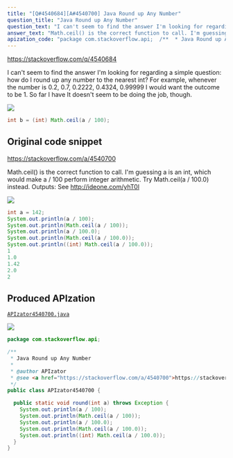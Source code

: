 ```yaml
---
title: "[Q#4540684][A#4540700] Java Round up Any Number"
question_title: "Java Round up Any Number"
question_text: "I can't seem to find the answer I'm looking for regarding a simple question: how do I round up any number to the nearest int? For example, whenever the number is 0.2, 0.7, 0.2222, 0.4324, 0.99999 I would want the outcome to be 1. So far I have It doesn't seem to be doing the job, though."
answer_text: "Math.ceil() is the correct function to call. I'm guessing a is an int, which would make a / 100 perform integer arithmetic. Try Math.ceil(a / 100.0) instead. Outputs: See http://ideone.com/yhT0l"
apization_code: "package com.stackoverflow.api;  /**  * Java Round up Any Number  *  * @author APIzator  * @see <a href=\"https://stackoverflow.com/a/4540700\">https://stackoverflow.com/a/4540700</a>  */ public class APIzator4540700 {    public static void round(int a) throws Exception {     System.out.println(a / 100);     System.out.println(Math.ceil(a / 100));     System.out.println(a / 100.0);     System.out.println(Math.ceil(a / 100.0));     System.out.println((int) Math.ceil(a / 100.0));   } }"
---
```


https://stackoverflow.com/q/4540684

I can&#x27;t seem to find the answer I&#x27;m looking for regarding a simple question: how do I round up any number to the nearest int?
For example, whenever the number is 0.2, 0.7, 0.2222, 0.4324, 0.99999 I would want the outcome to be 1.
So far I have
It doesn&#x27;t seem to be doing the job, though.


<div class="code-logo"><img src="/stackoverflow.png" /></div>

```java
int b = (int) Math.ceil(a / 100);
```


## Original code snippet

https://stackoverflow.com/a/4540700

Math.ceil() is the correct function to call. I&#x27;m guessing a is an int, which would make a / 100 perform integer arithmetic. Try Math.ceil(a / 100.0) instead.
Outputs:
See http://ideone.com/yhT0l

<div class="code-logo"><img src="/stackoverflow.png" /></div>

```java
int a = 142;
System.out.println(a / 100);
System.out.println(Math.ceil(a / 100));
System.out.println(a / 100.0);
System.out.println(Math.ceil(a / 100.0));
System.out.println((int) Math.ceil(a / 100.0));
1
1.0
1.42
2.0
2
```

## Produced APIzation

[`APIzator4540700.java`](https://github.com/blind-papers/apization-temp-data/raw/main/search/APIzator4540700.java)

<div class="code-logo"><img src="/apizator.png" /></div>

```java
package com.stackoverflow.api;

/**
 * Java Round up Any Number
 *
 * @author APIzator
 * @see <a href="https://stackoverflow.com/a/4540700">https://stackoverflow.com/a/4540700</a>
 */
public class APIzator4540700 {

  public static void round(int a) throws Exception {
    System.out.println(a / 100);
    System.out.println(Math.ceil(a / 100));
    System.out.println(a / 100.0);
    System.out.println(Math.ceil(a / 100.0));
    System.out.println((int) Math.ceil(a / 100.0));
  }
}

```